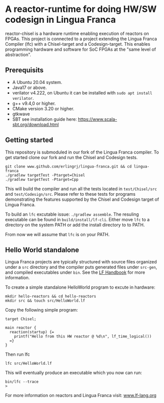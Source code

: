 A reactor-runtime for doing HW/SW codesign in Lingua Franca
=======================

reactor-chisel is a hardware runtime enabling execution of reactors on FPGAs.
This project is connected to a project extending the Lingua Franca Compiler
(lfc) with a Chisel-target and a Codesign-target. This enables programming
hardware and software for SoC FPGAs at the "same level of abstraction".


## Prerequisits
- A Ubuntu 20.04 system.
- Java17 or above.
- verilator v4.222,  on Ubuntu it can be installed with `sudo apt install verilator`.
- g++ v9.4,0 or higher.
- CMake version 3.20 or higher.
- gtkwave
- SBT see installation guide here: https://www.scala-sbt.org/download.html

## Getting started
This repository is submoduled in our fork of the Lingua Franca compiler. To get
started clone our fork and run the Chisel and Codesign tests.
```
git clone www.github.com/erlingrj/lingua-franca.git && cd lingua-franca
./gradlew targetTest -Ptarget=Chisel
./gradlew targetTest -Ptarget=Cpp
```

This will build the compiler and run all the tests located in `test/Chisel/src`
and `test/Codesign/src`. Please refer to these tests for programs demonstrating
the features supported by the Chisel and Codesign target of Lingua Franca.

To build an `lfc` excutable issue: `./gradlew assemble`. The resuling executable
can be found in `build/install/lf-cli`. Either move `lfc` to a directory on the
system PATH or add the install directory to to PATH. 

From now we will assume that `lfc` is on your PATH.

## Hello World standalone
Lingua Franca projects are typically structured with source files organized
under a `src` directory and the compiler puts generated files under `src-gen`,
and compiled executables under `bin`. See the [LF
Handbook](https://www.lf-lang.org/docs/handbook/a-first-reactor/?target=c#structure-of-an-lf-project)
for more information.

To create a simple standalone HelloWorld program to excute in hardware:
```
mkdir hello-reactors && cd hello-reactors
mkdir src && touch src/HelloWorld.lf
```

Copy the following simple program:
```
target Chisel;

main reactor {
  reaction(startup) {=
    printf("Hello from this HW reactor @ %d\n", lf_time_logical())
  =}
}
```

Then run lfc

```
lfc src/HelloWorld.lf
```

This will eventually produce an executable which you now can run:
```
bin/lfc --trace
>
```



For more information on reactors and Lingua Franca visit: www.lf-lang.org
